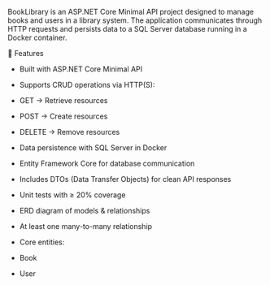 BookLibrary is an ASP.NET Core Minimal API project designed to manage books and users in a library system. The application communicates through HTTP requests and persists data to a SQL Server database running in a Docker container.

🚀 Features

* Built with ASP.NET Core Minimal API

* Supports CRUD operations via HTTP(S):

- GET → Retrieve resources

- POST → Create resources

- DELETE → Remove resources

* Data persistence with SQL Server in Docker

* Entity Framework Core for database communication

* Includes DTOs (Data Transfer Objects) for clean API responses

* Unit tests with ≥ 20% coverage

* ERD diagram of models & relationships

* At least one many-to-many relationship

* Core entities:

- Book

- User